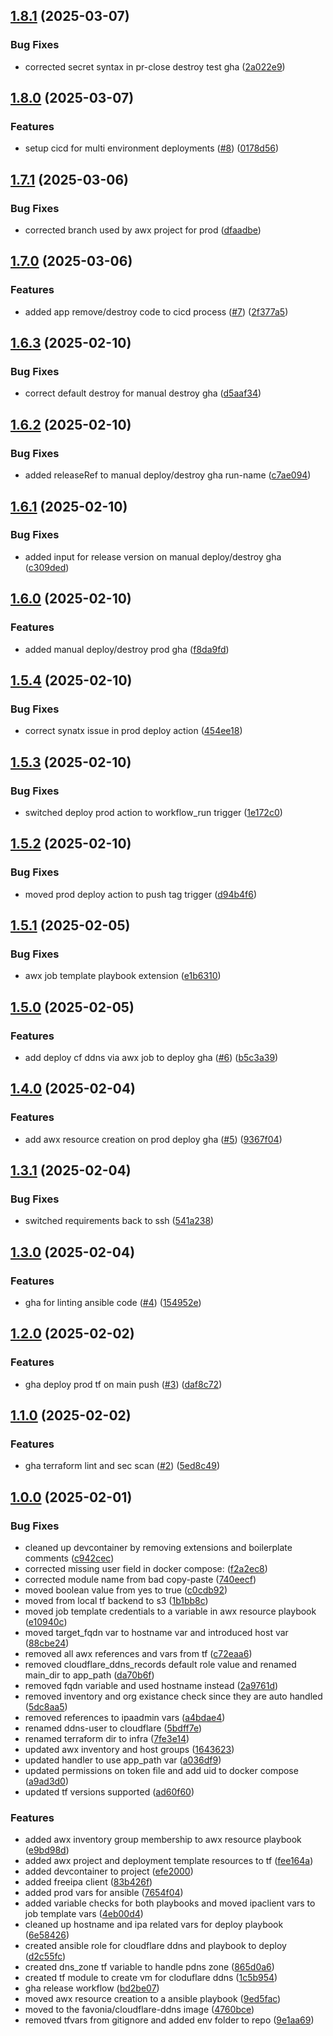 ## [1.8.1](https://github.com/Knighten-Homelab/vm-cloudflare-ddns/compare/1.8.0...1.8.1) (2025-03-07)

### Bug Fixes

* corrected secret syntax in pr-close destroy test gha ([2a022e9](https://github.com/Knighten-Homelab/vm-cloudflare-ddns/commit/2a022e9b1f5d9f6ffa724dd0fc7d76533427b6d4))

## [1.8.0](https://github.com/Knighten-Homelab/vm-cloudflare-ddns/compare/1.7.1...1.8.0) (2025-03-07)

### Features

* setup cicd for multi environment deployments ([#8](https://github.com/Knighten-Homelab/vm-cloudflare-ddns/issues/8)) ([0178d56](https://github.com/Knighten-Homelab/vm-cloudflare-ddns/commit/0178d562c441e8a77c915ffe9d7b418fef60c648))

## [1.7.1](https://github.com/Knighten-Homelab/vm-cloudflare-ddns/compare/1.7.0...1.7.1) (2025-03-06)

### Bug Fixes

* corrected branch used by awx project for prod ([dfaadbe](https://github.com/Knighten-Homelab/vm-cloudflare-ddns/commit/dfaadbe7477e55914243b7a677cc28a7455c3376))

## [1.7.0](https://github.com/Knighten-Homelab/vm-cloudflare-ddns/compare/1.6.3...1.7.0) (2025-03-06)

### Features

* added app remove/destroy code to cicd process ([#7](https://github.com/Knighten-Homelab/vm-cloudflare-ddns/issues/7)) ([2f377a5](https://github.com/Knighten-Homelab/vm-cloudflare-ddns/commit/2f377a57d22297138b807d04270f0db97a2b254f))

## [1.6.3](https://github.com/Knighten-Homelab/vm-cloudflare-ddns/compare/1.6.2...1.6.3) (2025-02-10)

### Bug Fixes

* correct default destroy for manual destroy gha ([d5aaf34](https://github.com/Knighten-Homelab/vm-cloudflare-ddns/commit/d5aaf3422df8499682dbe969ebde6b450ca680b2))

## [1.6.2](https://github.com/Knighten-Homelab/vm-cloudflare-ddns/compare/1.6.1...1.6.2) (2025-02-10)

### Bug Fixes

* added releaseRef to manual deploy/destroy gha run-name ([c7ae094](https://github.com/Knighten-Homelab/vm-cloudflare-ddns/commit/c7ae094e2f15707e1253a4ac5f979dd0cf403744))

## [1.6.1](https://github.com/Knighten-Homelab/vm-cloudflare-ddns/compare/1.6.0...1.6.1) (2025-02-10)

### Bug Fixes

* added input for release version on manual deploy/destroy gha ([c309ded](https://github.com/Knighten-Homelab/vm-cloudflare-ddns/commit/c309dede47f8826fe9e29001c1ff9319d018f97e))

## [1.6.0](https://github.com/Knighten-Homelab/vm-cloudflare-ddns/compare/1.5.4...1.6.0) (2025-02-10)

### Features

* added manual deploy/destroy prod gha ([f8da9fd](https://github.com/Knighten-Homelab/vm-cloudflare-ddns/commit/f8da9fd54aa1f005c9cd0dd2b324c2d15e4af39e))

## [1.5.4](https://github.com/Knighten-Homelab/vm-cloudflare-ddns/compare/1.5.3...1.5.4) (2025-02-10)

### Bug Fixes

* correct synatx issue in prod deploy action ([454ee18](https://github.com/Knighten-Homelab/vm-cloudflare-ddns/commit/454ee18b8711420d994fd3d90b1910f347d51378))

## [1.5.3](https://github.com/Knighten-Homelab/vm-cloudflare-ddns/compare/1.5.2...1.5.3) (2025-02-10)

### Bug Fixes

* switched deploy prod action to workflow_run trigger ([1e172c0](https://github.com/Knighten-Homelab/vm-cloudflare-ddns/commit/1e172c0b279624003af060f0c65e6f1c95c87e73))

## [1.5.2](https://github.com/Knighten-Homelab/vm-cloudflare-ddns/compare/1.5.1...1.5.2) (2025-02-10)

### Bug Fixes

* moved prod deploy action to push tag trigger ([d94b4f6](https://github.com/Knighten-Homelab/vm-cloudflare-ddns/commit/d94b4f604c341bc9a2450b698c243f744f6fdbb5))

## [1.5.1](https://github.com/Knighten-Homelab/vm-cloudflare-ddns/compare/1.5.0...1.5.1) (2025-02-05)

### Bug Fixes

* awx job template playbook extension ([e1b6310](https://github.com/Knighten-Homelab/vm-cloudflare-ddns/commit/e1b6310fd0ca7bd9d3fa638d1f27f926071e62f4))

## [1.5.0](https://github.com/Knighten-Homelab/vm-cloudflare-ddns/compare/1.4.0...1.5.0) (2025-02-05)

### Features

* add deploy cf ddns via awx job to deploy gha ([#6](https://github.com/Knighten-Homelab/vm-cloudflare-ddns/issues/6)) ([b5c3a39](https://github.com/Knighten-Homelab/vm-cloudflare-ddns/commit/b5c3a39dfaf2c7c58f01d51851cdf1614b3c2f1c))

## [1.4.0](https://github.com/Knighten-Homelab/vm-cloudflare-ddns/compare/1.3.1...1.4.0) (2025-02-04)

### Features

* add awx resource creation on prod deploy gha ([#5](https://github.com/Knighten-Homelab/vm-cloudflare-ddns/issues/5)) ([9367f04](https://github.com/Knighten-Homelab/vm-cloudflare-ddns/commit/9367f04dfe8d80694039f133a7058f780914febf))

## [1.3.1](https://github.com/Knighten-Homelab/vm-cloudflare-ddns/compare/1.3.0...1.3.1) (2025-02-04)

### Bug Fixes

* switched requirements back to ssh ([541a238](https://github.com/Knighten-Homelab/vm-cloudflare-ddns/commit/541a23848d2c3b0f576695b576d18eb90f9d25c1))

## [1.3.0](https://github.com/Knighten-Homelab/vm-cloudflare-ddns/compare/1.2.0...1.3.0) (2025-02-04)

### Features

* gha for linting ansible code ([#4](https://github.com/Knighten-Homelab/vm-cloudflare-ddns/issues/4)) ([154952e](https://github.com/Knighten-Homelab/vm-cloudflare-ddns/commit/154952e82e41d8e3b8b3f5f5634d21aa9c8a2602))

## [1.2.0](https://github.com/Knighten-Homelab/vm-cloudflare-ddns/compare/1.1.0...1.2.0) (2025-02-02)

### Features

* gha deploy prod tf on main push ([#3](https://github.com/Knighten-Homelab/vm-cloudflare-ddns/issues/3)) ([daf8c72](https://github.com/Knighten-Homelab/vm-cloudflare-ddns/commit/daf8c727591bc7c83ea1eec9232f1ac8e56254ff))

## [1.1.0](https://github.com/Knighten-Homelab/vm-cloudflare-ddns/compare/1.0.0...1.1.0) (2025-02-02)

### Features

* gha terraform lint and sec scan ([#2](https://github.com/Knighten-Homelab/vm-cloudflare-ddns/issues/2)) ([5ed8c49](https://github.com/Knighten-Homelab/vm-cloudflare-ddns/commit/5ed8c4979f0a23bf523c5dd5b0ddaf6e3600a90c))

## [1.0.0](https://github.com/Knighten-Homelab/vm-cloudflare-ddns/compare/...1.0.0) (2025-02-01)

### Bug Fixes

* cleaned up devcontainer by removing extensions and boilerplate comments ([c942cec](https://github.com/Knighten-Homelab/vm-cloudflare-ddns/commit/c942cec535bcc287b718148e96f07999a05f8ae1))
* corrected missing user field in docker compose: ([f2a2ec8](https://github.com/Knighten-Homelab/vm-cloudflare-ddns/commit/f2a2ec8c332ba876b5a261db01a2875baf1e15c6))
* corrected module name from bad copy-paste ([740eecf](https://github.com/Knighten-Homelab/vm-cloudflare-ddns/commit/740eecf94b2f14fa7de9f8ee688895d754ff2a68))
* moved boolean value from yes to true ([c0cdb92](https://github.com/Knighten-Homelab/vm-cloudflare-ddns/commit/c0cdb928ac0e3152313dd04b72f1f6ff3e9699c9))
* moved from local tf backend to s3 ([1b1bb8c](https://github.com/Knighten-Homelab/vm-cloudflare-ddns/commit/1b1bb8c4961ae3d2f86824b94c6b46d1381f7c95))
* moved job template credentials to a variable in awx resource playbook ([e10940c](https://github.com/Knighten-Homelab/vm-cloudflare-ddns/commit/e10940c6f9dab67d5b12af437a8767ec559aa85c))
* moved target_fqdn var to hostname var and introduced host var ([88cbe24](https://github.com/Knighten-Homelab/vm-cloudflare-ddns/commit/88cbe2409a02dd3cff483a0c5777cf03aae58826))
* removed all awx references and vars from tf ([c72eaa6](https://github.com/Knighten-Homelab/vm-cloudflare-ddns/commit/c72eaa6a7edba6264db607ca21a4c8c6bb7feec1))
* removed cloudflare_ddns_records default role value and renamed main_dir to app_path ([da70b6f](https://github.com/Knighten-Homelab/vm-cloudflare-ddns/commit/da70b6f75a604d43f99d07ebd126d999a5c8c4c1))
* removed fqdn variable and used hostname instead ([2a9761d](https://github.com/Knighten-Homelab/vm-cloudflare-ddns/commit/2a9761d3734d9a17863f880a1afe0a2ce0361e2e))
* removed inventory and org existance check since they are auto handled ([5dc8aa5](https://github.com/Knighten-Homelab/vm-cloudflare-ddns/commit/5dc8aa59094d39efcf0f2716e47b7e4964eb3eed))
* removed references to ipaadmin vars ([a4bdae4](https://github.com/Knighten-Homelab/vm-cloudflare-ddns/commit/a4bdae4e43de6b5661523ffa0c4e4f111f31f9c9))
* renamed ddns-user to cloudflare ([5bdff7e](https://github.com/Knighten-Homelab/vm-cloudflare-ddns/commit/5bdff7e563a762b337bc64fcbdcd8d3852f5736c))
* renamed terraform dir to infra ([7fe3e14](https://github.com/Knighten-Homelab/vm-cloudflare-ddns/commit/7fe3e1458b6f3f67b4a3c09e99739939ec2ad146))
* updated awx inventory and host groups ([1643623](https://github.com/Knighten-Homelab/vm-cloudflare-ddns/commit/164362314b9ce9e4a6570262e2699a0af31f89c1))
* updated handler to use app_path var ([a036df9](https://github.com/Knighten-Homelab/vm-cloudflare-ddns/commit/a036df924a2e84808682e6d305229eda77915235))
* updated permissions on token file and add uid to docker compose ([a9ad3d0](https://github.com/Knighten-Homelab/vm-cloudflare-ddns/commit/a9ad3d047536f336e2c82c93dd8bb78f0bc895ae))
* updated tf versions supported ([ad60f60](https://github.com/Knighten-Homelab/vm-cloudflare-ddns/commit/ad60f604a43f0e8925cf44df9d9eb0e2b374a196))

### Features

* added awx inventory group membership to awx resource playbook ([e9bd98d](https://github.com/Knighten-Homelab/vm-cloudflare-ddns/commit/e9bd98d8b7231f967094f110cc3486c3068ee12e))
* added awx project and deployment template resources to tf ([fee164a](https://github.com/Knighten-Homelab/vm-cloudflare-ddns/commit/fee164acfe841d96c1ebcfe906bf1924cfb81f7a))
* added devcontainer to project ([efe2000](https://github.com/Knighten-Homelab/vm-cloudflare-ddns/commit/efe2000b4150968a1d6a8d29bf231726285c4332))
* added freeipa client ([83b426f](https://github.com/Knighten-Homelab/vm-cloudflare-ddns/commit/83b426f4f6cce017c70ff0cef79e70ef066d03b4))
* added prod vars for ansible ([7654f04](https://github.com/Knighten-Homelab/vm-cloudflare-ddns/commit/7654f04a65268b48512ff3ca7eb36cc412c06385))
* added variable checks for both playbooks and moved ipaclient vars to job template vars ([4eb00d4](https://github.com/Knighten-Homelab/vm-cloudflare-ddns/commit/4eb00d4a15dd8bf4923fc25458d6e82df2d7e9f1))
* cleaned up hostname and ipa related vars for deploy playbook ([6e58426](https://github.com/Knighten-Homelab/vm-cloudflare-ddns/commit/6e584261f73272c0b9d80e261ff5568ef96d8910))
* created ansible role for cloudflare ddns and playbook to deploy ([d2c55fc](https://github.com/Knighten-Homelab/vm-cloudflare-ddns/commit/d2c55fc1f64878560a3f6f4baf5e8c3d78bd17a4))
* created dns_zone tf variable to handle pdns zone ([865d0a6](https://github.com/Knighten-Homelab/vm-cloudflare-ddns/commit/865d0a6bf5075aabbcae2974f24f9dc4247c8aa2))
* created tf module to create vm for cloduflare ddns ([1c5b954](https://github.com/Knighten-Homelab/vm-cloudflare-ddns/commit/1c5b9547cda3e3747fe3641b236d68ff1e114d3a))
* gha release workflow ([bd2be07](https://github.com/Knighten-Homelab/vm-cloudflare-ddns/commit/bd2be0711753f7472baa80964255f23345055a93))
* moved awx resource creation to a ansible playbook ([9ed5fac](https://github.com/Knighten-Homelab/vm-cloudflare-ddns/commit/9ed5fac863f35abe1bf40b2cb336625e98978636))
* moved to the favonia/cloudflare-ddns image ([4760bce](https://github.com/Knighten-Homelab/vm-cloudflare-ddns/commit/4760bcefee61b1e3face7ae635c74edcc1d88405))
* removed tfvars from gitignore and added env folder to repo ([9e1aa69](https://github.com/Knighten-Homelab/vm-cloudflare-ddns/commit/9e1aa69aabfdf68a3a2e8829160ba9387ad3713e))
